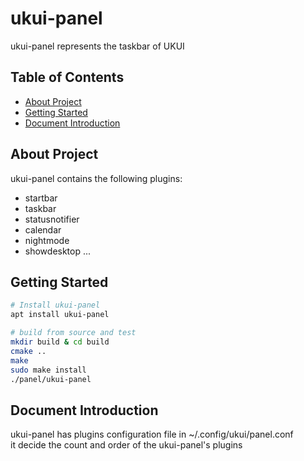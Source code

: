 # ukui-panel
ukui-panel represents the taskbar of UKUI

## Table of Contents

   * [About Project](#About-Project)
   * [Getting Started](#Getting-Started)
   * [Document Introduction](#Document-Introduction)


## About Project

ukui-panel contains the following plugins:
   * startbar 
   * taskbar
   * statusnotifier
   * calendar
   * nightmode
   * showdesktop ...

## Getting Started

```bash
# Install ukui-panel
apt install ukui-panel

# build from source and test
mkdir build & cd build
cmake ..
make 
sudo make install
./panel/ukui-panel
```

## Document Introduction

ukui-panel has plugins configuration file in ~/.config/ukui/panel.conf   
it decide the count and order of the ukui-panel's plugins  

